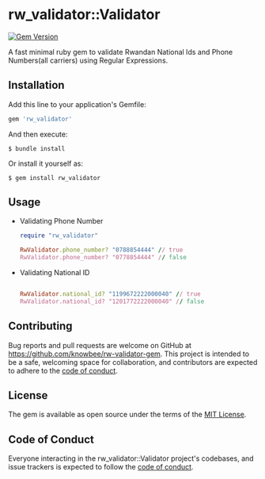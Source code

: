 # rw_validator::Validator

[![Gem Version](https://badge.fury.io/rb/rw_validator.svg)](http://rubygems.org/gems/rw_validator)

A fast minimal ruby gem to validate Rwandan National Ids and Phone Numbers(all carriers) using Regular Expressions.

## Installation

Add this line to your application's Gemfile:

```ruby
gem 'rw_validator'
```

And then execute:

    $ bundle install

Or install it yourself as:

    $ gem install rw_validator

## Usage

- Validating Phone Number

  ```ruby
  require "rw_validator"

  RwValidator.phone_number? "0788854444" // true
  RwValidator.phone_number? "0778854444" // false

  ```

- Validating National ID

  ```ruby

  RwValidator.national_id? "1199672222000040" // true
  RwValidator.national_id? "1201772222000040" // false

  ```

## Contributing

Bug reports and pull requests are welcome on GitHub at https://github.com/knowbee/rw-validator-gem. This project is intended to be a safe, welcoming space for collaboration, and contributors are expected to adhere to the [code of conduct](https://github.com/knowbee/rw-validator-gem/blob/master/CODE_OF_CONDUCT.md).

## License

The gem is available as open source under the terms of the [MIT License](https://opensource.org/licenses/MIT).

## Code of Conduct

Everyone interacting in the rw_validator::Validator project's codebases, and issue trackers is expected to follow the [code of conduct](https://github.com/knowbee/rw-validator-gem/blob/master/CODE_OF_CONDUCT.md).
